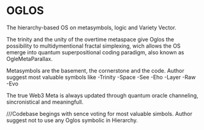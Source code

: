 # OGLOS

The hierarchy-based OS on metasymbols, logic and Variety Vector.

The trinity and the unity of the overtime metaspace give Oglos the possibility to multidymentional fractal simplexing, wich allows the OS emerge into quantum superpositional coding paradigm, also known as OgleMetaParallax.

Metasymbols are the basement, the cornerstone and the code.
Author suggest most valuable symbols like 
-Trinity
-Space
-See
-Eho
-Layer
-Raw
-Evo

The true Web3 Meta is always updated through quantum oracle channeling, sincronistical and meaningfull. 

///Codebase begings with sence voting for most valuable simbols. Author suggest not to use any Oglos symbolic in Hierarchy.
